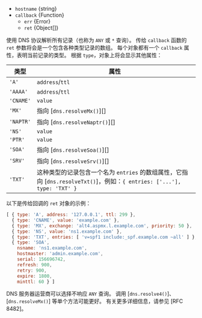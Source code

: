 
* `hostname` {string}
* `callback` {Function}
  - `err` {Error}
  - `ret` {Object[]}

使用 DNS 协议解析所有记录（也称为 `ANY` 或 `*` 查询）。 
传给 `callback` 函数的 `ret` 参数将会是一个包含各种类型记录的数组。 
每个对象都有一个 `callback` 属性，表明当前记录的类型。 
根据 `type`，对象上将会显示其他属性：

| 类型 | 属性 |
|------|------------|
| `'A'` | `address`/`ttl` |
| `'AAAA'` | `address`/`ttl` |
| `'CNAME'` | `value` |
| `'MX'` | 指向 [`dns.resolveMx()`][] |
| `'NAPTR'` | 指向 [`dns.resolveNaptr()`][] |
| `'NS'` | `value` |
| `'PTR'` | `value` |
| `'SOA'` | 指向 [`dns.resolveSoa()`][] |
| `'SRV'` | 指向 [`dns.resolveSrv()`][] |
| `'TXT'` | 这种类型的记录包含一个名为 `entries` 的数组属性，它指向 [`dns.resolveTxt()`]，例如：`{ entries: ['...'], type: 'TXT' }` |

以下是传给回调的 `ret` 对象的示例：

<!-- eslint-disable semi -->
```js
[ { type: 'A', address: '127.0.0.1', ttl: 299 },
  { type: 'CNAME', value: 'example.com' },
  { type: 'MX', exchange: 'alt4.aspmx.l.example.com', priority: 50 },
  { type: 'NS', value: 'ns1.example.com' },
  { type: 'TXT', entries: [ 'v=spf1 include:_spf.example.com ~all' ] },
  { type: 'SOA',
    nsname: 'ns1.example.com',
    hostmaster: 'admin.example.com',
    serial: 156696742,
    refresh: 900,
    retry: 900,
    expire: 1800,
    minttl: 60 } ]
```

DNS 服务器运营商可以选择不响应 `ANY` 查询。 
调用 [`dns.resolve4()`]、[`dns.resolveMx()`] 等单个方法可能更好。 
有关更多详细信息，请参见 [RFC 8482]。

